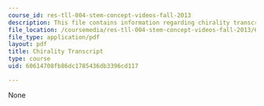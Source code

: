 ```yaml
---
course_id: res-tll-004-stem-concept-videos-fall-2013
description: This file contains information regarding chirality transcript.
file_location: /coursemedia/res-tll-004-stem-concept-videos-fall-2013/60614708fb86dc1785436db3396cd117_MITRES_TLL-004F13_Chirali.pdf
file_type: application/pdf
layout: pdf
title: Chirality Transcript
type: course
uid: 60614708fb86dc1785436db3396cd117

---
```

None